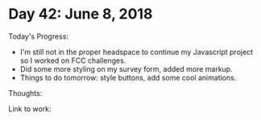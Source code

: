 # Day 42: June 8, 2018

Today's Progress: 
- I'm still not in the proper headspace to continue my Javascript project so I worked on FCC challenges.
- Did some more styling on my survey form, added more markup.
- Things to do tomorrow: style buttons, add some cool animations. 

Thoughts: 

Link to work: 